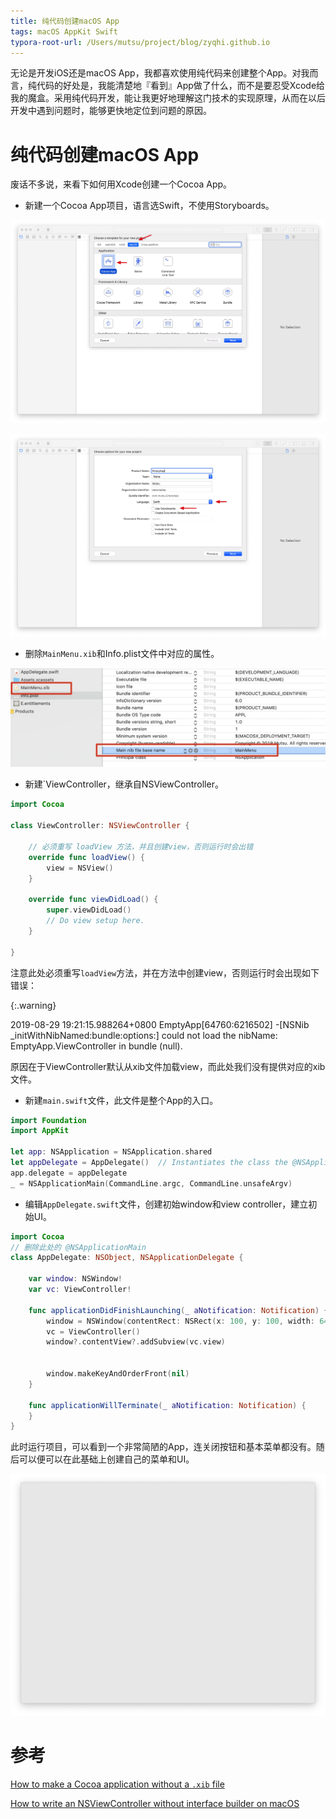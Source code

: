 ```yaml
---
title: 纯代码创建macOS App
tags: macOS AppKit Swift
typora-root-url: /Users/mutsu/project/blog/zyqhi.github.io
---
```




无论是开发iOS还是macOS App，我都喜欢使用纯代码来创建整个App。对我而言，纯代码的好处是，我能清楚地『看到』App做了什么，而不是要忍受Xcode给我的魔盒。采用纯代码开发，能让我更好地理解这门技术的实现原理，从而在以后开发中遇到问题时，能够更快地定位到问题的原因。



# 纯代码创建macOS App

废话不多说，来看下如何用Xcode创建一个Cocoa App。

- 新建一个Cocoa App项目，语言选Swift，不使用Storyboards。

![image-20190829200718389](/../../../../../../../media/2019-08-29-empty-macos-app/image-20190829175325569.png)

![image-20190829200718389](/../../../../../../../media/2019-08-29-empty-macos-app/image-20190829200718389.png)

- 删除`MainMenu.xib`和Info.plist文件中对应的属性。

![image-20190829200803372](/../../../../../../../media/2019-08-29-empty-macos-app/image-20190829200803372.png)



- 新建`ViewController，继承自NSViewController。

```swift
import Cocoa

class ViewController: NSViewController {
    
    // 必须重写 loadView 方法，并且创建view，否则运行时会出错
    override func loadView() {
        view = NSView()
    }

    override func viewDidLoad() {
        super.viewDidLoad()
        // Do view setup here.
    }
    
}
```

注意此处必须重写`loadView`方法，并在方法中创建view，否则运行时会出现如下错误：

{:.warning}

2019-08-29 19:21:15.988264+0800 EmptyApp[64760:6216502] -[NSNib _initWithNibNamed:bundle:options:] could not load the nibName: EmptyApp.ViewController in bundle (null).

原因在于ViewController默认从xib文件加载view，而此处我们没有提供对应的xib文件。



-  新建`main.swift`文件，此文件是整个App的入口。

```swift
import Foundation
import AppKit

let app: NSApplication = NSApplication.shared
let appDelegate = AppDelegate()  // Instantiates the class the @NSApplicationMain was attached to
app.delegate = appDelegate
_ = NSApplicationMain(CommandLine.argc, CommandLine.unsafeArgv)
```



- 编辑`AppDelegate.swift`文件，创建初始window和view controller，建立初始UI。

```swift
import Cocoa
// 删除此处的 @NSApplicationMain
class AppDelegate: NSObject, NSApplicationDelegate {

    var window: NSWindow!
    var vc: ViewController!

    func applicationDidFinishLaunching(_ aNotification: Notification) {
        window = NSWindow(contentRect: NSRect(x: 100, y: 100, width: 640, height: 480), styleMask: .resizable, backing: .buffered, defer: false)
        vc = ViewController()
        window?.contentView?.addSubview(vc.view)
        
        
        window.makeKeyAndOrderFront(nil)
    }

    func applicationWillTerminate(_ aNotification: Notification) {
    }
}
```

此时运行项目，可以看到一个非常简陋的App，连关闭按钮和基本菜单都没有。随后可以便可以在此基础上创建自己的菜单和UI。

![image-20190829200827801](/../../../../../../../media/2019-08-29-empty-macos-app/image-20190829200827801.png)

# 参考

[How to make a Cocoa application without a `.xib` file](https://jameshfisher.com/2017/03/17/removing-xib-file/)

[How to write an NSViewController without interface builder on macOS](https://medium.com/hyperoslo/how-to-write-an-nsviewcontroller-without-interface-builder-on-macos-760283648f12)